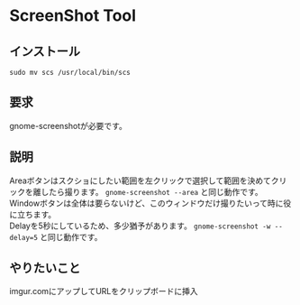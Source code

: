 #   ScreenShot Tool

##  インストール
```
sudo mv scs /usr/local/bin/scs
```

##  要求
gnome-screenshotが必要です。

##  説明
Areaボタンはスクショにしたい範囲を左クリックで選択して範囲を決めてクリックを離したら撮ります。
`
 gnome-screenshot --area
`
と同じ動作です。
  Windowボタンは全体は要らないけど、このウィンドウだけ撮りたいって時に役に立ちます。  
  Delayを5秒にしているため、多少猶予があります。
`
 gnome-screenshot -w --delay=5
`
と同じ動作です。
##  やりたいこと
imgur.comにアップしてURLをクリップボードに挿入

